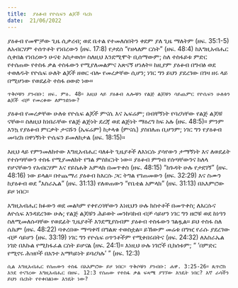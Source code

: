 ```yaml
---
title:  ያዕቆብ የዮሴፍን ልጆች ባረከ
date:  21/06/2022
---
```


ያዕቆብ የመሞቻው ጊዜ ሲቃረብ; ወደ ቤተል የተመለሰበትን ቀደም ያለ ጊዜ ማለትም (ዘፍ. 35:1-5) ለአብርሃም ተሰጥቶት የነበረውን (ዘፍ. 17:8) የታደሰ “የዘላለም ርስት” (ዘፍ. 48:4) ከእግዚአብሔር ሲቀበል የነበረውን ሁናቴ አስታወሰ። ስለዚህ እንደሚሞት ቢሰማውም; ስለ ተስፋይቱ ምድር የተሰጠው የተስፋ ቃል ተስፋውን የሚያለመልምና አጽናኝ ሆነለት። ከዚያም ያዕቆብ በግብፅ ወደ ተወለዱት የዮሴፍ ሁለት ልጆች ዘወር ብሎ የመረቃቸው  ሲሆን; ነገር ግን ይህን ያደረገው በገዛ ዘሩ ላይ በሚሆነው የወደፊት ተስፋ ዐውድ ነው።

`ጥቅሶቹን ያንብቡ: ዘፍ. ምዕ. 48። እዚህ ላይ ያዕቆብ ሌሎቹን የልጅ ልጆቹን ሳይጨምር የዮሴፍን ሁለቱን ልጆች ብቻ የመረቀው ለምንድነው?`

ያዕቆብ የመረቃቸው ሁለቱ የዮሴፍ ልጆች ምናሴ እና ኤፍሬም; በብቸኝነት የባረካቸው የልጅ ልጆቹ ናቸው። ስለዚህ ከነበራቸው የልጅ ልጅነት ደረጃ ወደ ልጅነት ማዕረግ ከፍ አሉ (ዘፍ. 48:5)። ምንም እንኳ የያዕቆብ ምርቃት ታናሹን (ኤፍሬም) ከታላቁ (ምናሴ) ያስበለጠ ቢሆንም; ነገር ግን የያዕቆብ መባረክ በዋነኝነት ዮሴፍን ይመለከታል (ዘፍ. 18:15)።

እዚህ ላይ የምንመለከተው እግዚአብሔር ባለፉት ጊዜያቶች ለእነርሱ ያሳየውን ታማኝነት እና ለወደፊት የተሰጣቸውን ተስፋ የሚያመለክት የግል ምስክርነት ነው። ያዕቆብ ምግብ የሰጣቸውንና ከለላ የሆናቸውን የአብርሃም እና የይስሐቅ አምላክ በመጥቀስ (ዘፍ. 48:15) “ከጉዳት ሁሉ የታደገኝ” (ዘፍ. 48:16) ነው ይላል። በተጨማሪ ያዕቆብ ከእርሱ ጋር ትግል የገጠመውን (ዘፍ. 32:29) እና ስሙን ከያዕቆብ ወደ “እስራኤል” (ዘፍ. 31:13) የለወጠውን “የቤቴል አምላክ” (ዘፍ. 31:13) በአእምሮው ይዞ ነበር።

እግዚአብሔር ክፉውን ወደ መልካም የቀየረባቸውን እነዚህን ሁሉ ክስተቶች በመጥቀስ; ለእርሱና ለዮሴፍ እንዳደረገው ሁሉ; የልጅ ልጆቹን ሕይወት መንከባከብ ብቻ ሳይሆን ነገር ግን ዘሮቹ ወደ ከነዓን ስለሚመለሱባቸው የወደፊት ጊዜያቶች እንደሚያስብም ያዕቆብ ተስፋውን ገልጿል። ይህ ተስፋ ስለ ሴኬም (ዘፍ. 48:22) ባቀረበው ማጣቀሻ በግልጽ ተወስቷል። ይኸውም መሬቱ በግዢ የራሱ ያደረገው ብቻ ሳይሆን (ዘፍ. 33:19) ነገር ግን የዮሴፍ ዐጥንቶችም የሚቀበሩበትና (ዘፍ. 24:32) ለእስራኤል ነገድ በእኩል የሚከፋፈል ርስት ይሆናል (ዘፍ. 24:1)። እነዚህ ሁሉ ነገሮች ቢከሰቱም; “  ‘በምድር የሚኖሩ ሕዝቦች በአንተ አማካይነት ይባረካሉ’ ” (ዘፍ. 12:3)

`ሲል እግዚአብሔር የሰጠውን ተስፋ በአእምሮው ይዞ ነበር። ጥቅሶቹን ያንብቡ: ሐዋ. 3:25-26። ጴጥሮስ እንደ ተናገረው እግዚአብሔር በዘፍ. 12:3 የሰጠው የተስፋ ቃል ፍጻሜ ያገኘው እንዴት ነበር? እኛ ራሳችን ይህን በረከት የተቀበልነው እንዴት ነው?`